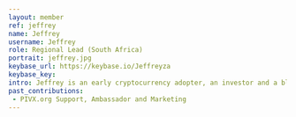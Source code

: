 ```yaml
---
layout: member
ref: jeffrey
name: Jeffrey
username: Jeffrey
role: Regional Lead (South Africa)
portrait: jeffrey.jpg
keybase_url: https://keybase.io/Jeffreyza
keybase_key: 
intro: Jeffrey is an early cryptocurrency adopter, an investor and a blockchain enthusiast since 2012.  Jeffrey has years of experience with privacy coins, tech support and promotion of cryptocurrency adoption. Jeffrey aims to help introduce blockchain use in 3rd world countries and show the importance of financial privacy that VEIL embraces. 
past_contributions:
 - PIVX.org Support, Ambassador and Marketing
---
```

